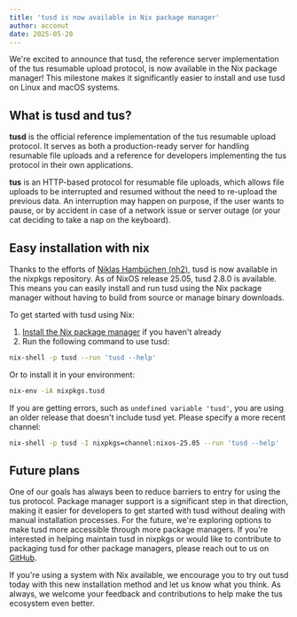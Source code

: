 ```yaml
---
title: 'tusd is now available in Nix package manager'
author: acconut
date: 2025-05-20
---
```


We're excited to announce that tusd, the reference server implementation of the
tus resumable upload protocol, is now available in the Nix package manager! This
milestone makes it significantly easier to install and use tusd on Linux and
macOS systems.

## What is tusd and tus?

**tusd** is the official reference implementation of the tus resumable upload
protocol. It serves as both a production-ready server for handling resumable
file uploads and a reference for developers implementing the tus protocol in
their own applications.

**tus** is an HTTP-based protocol for resumable file uploads, which allows file
uploads to be interrupted and resumed without the need to re-upload the previous
data. An interruption may happen on purpose, if the user wants to pause, or by
accident in case of a network issue or server outage (or your cat deciding to
take a nap on the keyboard).

## Easy installation with nix

Thanks to the efforts of [Niklas Hambüchen (nh2)](https://github.com/nh2), tusd
is now available in the nixpkgs repository. As of NixOS release 25.05, tusd
2.8.0 is available. This means you can easily install and run tusd using the Nix
package manager without having to build from source or manage binary downloads.

To get started with tusd using Nix:

1. [Install the Nix package manager](https://nixos.org/download.html) if you
   haven't already
2. Run the following command to use tusd:

```bash
nix-shell -p tusd --run 'tusd --help'
```

Or to install it in your environment:

```bash
nix-env -iA nixpkgs.tusd
```

If you are getting errors, such as `undefined variable 'tusd'`, you are using an
older release that doesn't include tusd yet. Please specify a more recent
channel:

```bash
nix-shell -p tusd -I nixpkgs=channel:nixos-25.05 --run 'tusd --help'
```

## Future plans

One of our goals has always been to reduce barriers to entry for using the tus
protocol. Package manager support is a significant step in that direction,
making it easier for developers to get started with tusd without dealing with
manual installation processes. For the future, we're exploring options to make
tusd more accessible through more package managers. If you're interested in
helping maintain tusd in nixpkgs or would like to contribute to packaging tusd
for other package managers, please reach out to us on
[GitHub](https://github.com/tus/tusd).

If you're using a system with Nix available, we encourage you to try out tusd
today with this new installation method and let us know what you think. As
always, we welcome your feedback and contributions to help make the tus
ecosystem even better.
